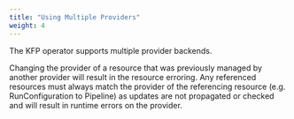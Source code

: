 ```yaml
---
title: "Using Multiple Providers"
weight: 4
---
```


The KFP operator supports multiple provider backends.

Changing the provider of a resource that was previously managed by another provider will result in the resource erroring.
Any referenced resources must always match the provider of the referencing resource (e.g. RunConfiguration to Pipeline) as updates are not propagated or checked and will result in runtime errors on the provider.
